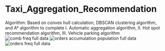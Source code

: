 # Taxi_Aggregation_Recommendation
Algorithm: 	Based on convex hull calculation, DBSCAN clustering algorithm, and A* algorithm to complete I. Automatic 		aggregation algorithm, II. Hot spot recommendation algorithm, III. Vehicle parking algorithm 
![comb freq full data](https://user-images.githubusercontent.com/18719360/131453134-d607d8a7-0c4a-433b-9f08-e987e2e0ac6b.png)
![orders accumulation population full data](https://user-images.githubusercontent.com/18719360/131453148-c7830b8a-2338-44b6-8448-e68b8ca58a40.png)
![orders freq full data](https://user-images.githubusercontent.com/18719360/131453153-72c87785-a77c-43b4-a4f1-6f931c5f35cf.png)

